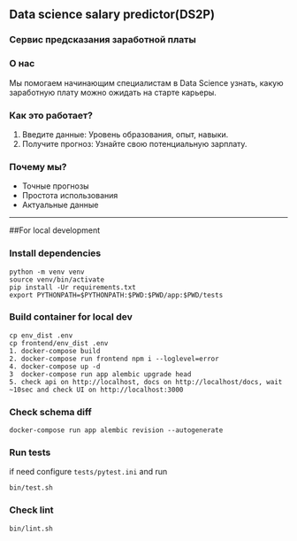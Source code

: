 ## Data science salary predictor(DS2P)
### Сервис предсказания заработной платы
### О нас
Мы помогаем начинающим специалистам в Data Science узнать, какую заработную плату можно ожидать на старте карьеры.

### Как это работает?
1. Введите данные: Уровень образования, опыт, навыки.
2. Получите прогноз: Узнайте свою потенциальную зарплату.
### Почему мы?
- Точные прогнозы
- Простота использования
- Актуальные данные

----
##For local development
### Install dependencies
```
python -m venv venv
source venv/bin/activate
pip install -Ur requirements.txt
export PYTHONPATH=$PYTHONPATH:$PWD:$PWD/app:$PWD/tests
```

### Build container for local dev
```
cp env_dist .env
cp frontend/env_dist .env
1. docker-compose build
2. docker-compose run frontend npm i --loglevel=error
4. docker-compose up -d
3  docker-compose run app alembic upgrade head
5. check api on http://localhost, docs on http://localhost/docs, wait ~10sec and check UI on http://localhost:3000
```
### Check schema diff
```
docker-compose run app alembic revision --autogenerate
```
### Run tests
if need configure `tests/pytest.ini` and run
```
bin/test.sh
```
### Check lint
```
bin/lint.sh
```

